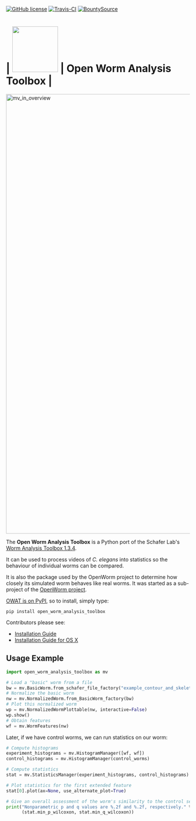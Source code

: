 [![GitHub license](https://img.shields.io/github/license/mashape/apistatus.svg)](LICENSE.md)
[![Travis-CI](https://travis-ci.org/openworm/open-worm-analysis-toolbox.svg?branch=master)](https://travis-ci.org/openworm/open-worm-analysis-toolbox)
[![BountySource](https://api.bountysource.com/badge/team?team_id=23852)](https://www.bountysource.com/teams/openworm)


| <img src="documentation/OpenWorm%20Analysis%20Toolbox%20logo.png" width="125"> | Open Worm Analysis Toolbox |
====================
<img width="1201" alt="mv_in_overview" src="https://user-images.githubusercontent.com/1573896/44876903-5a885980-ac70-11e8-8a44-3ec40b047fc5.png">

The **Open Worm Analysis Toolbox** is a Python port of the Schafer Lab's [Worm Analysis Toolbox 1.3.4](http://www.mrc-lmb.cam.ac.uk/wormtracker/index.php?action=analysis).

It can be used to process videos of *C. elegans* into statistics so the behaviour of individual worms can be compared.

It is also the package used by the OpenWorm project to determine how closely its simulated worm behaves like real worms. It was started as a sub-project of the [OpenWorm project](https://github.com/openworm).

[OWAT is on PyPI](https://pypi.python.org/pypi/open_worm_analysis_toolbox), so to install, simply type:

```
pip install open_worm_analysis_toolbox
```

Contributors please see:

-   [Installation Guide](documentation/INSTALL.md)
-   [Installation Guide for OS X](documentation/INSTALL-OSX.md)

Usage Example
-------------

```Python
import open_worm_analysis_toolbox as mv

# Load a "basic" worm from a file
bw = mv.BasicWorm.from_schafer_file_factory("example_contour_and_skeleton_info.mat")
# Normalize the basic worm
nw = mv.NormalizedWorm.from_BasicWorm_factory(bw)
# Plot this normalized worm    
wp = mv.NormalizedWormPlottable(nw, interactive=False)
wp.show()
# Obtain features
wf = mv.WormFeatures(nw)
```

Later, if we have control worms, we can run statistics on our worm:

```Python
# Compute histograms
experiment_histograms = mv.HistogramManager([wf, wf])
control_histograms = mv.HistogramManager(control_worms)

# Compute statistics
stat = mv.StatisticsManager(experiment_histograms, control_histograms)

# Plot statistics for the first extended feature
stat[0].plot(ax=None, use_alternate_plot=True)

# Give an overall assessment of the worm's similarity to the control set
print("Nonparametric p and q values are %.2f and %.2f, respectively." %
      (stat.min_p_wilcoxon, stat.min_q_wilcoxon))
```
